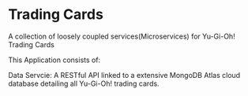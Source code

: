 # Trading Cards
A collection of loosely coupled services(Microservices) for Yu-Gi-Oh! Trading Cards

This Application consists of:

Data Servcie: A RESTful API linked to a extensive MongoDB Atlas cloud database detailing all Yu-Gi-Oh! trading cards.